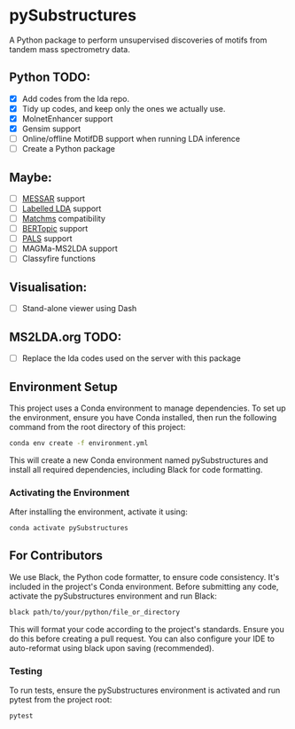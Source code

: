 # pySubstructures

A Python package to perform unsupervised discoveries of motifs from tandem mass spectrometry data.

## Python TODO:
- [X] Add codes from the lda repo.
- [X] Tidy up codes, and keep only the ones we actually use.
- [X] MolnetEnhancer support
- [X] Gensim support
- [ ] Online/offline MotifDB support when running LDA inference
- [ ] Create a Python package

## Maybe:
- [ ] [MESSAR](https://journals.plos.org/plosone/article?id=10.1371/journal.pone.0226770) support
- [ ] [Labelled LDA](https://github.com/gkreder/ms2-topic-model) support
- [ ] [Matchms](https://github.com/matchms/matchms) compatibility
- [ ] [BERTopic](https://maartengr.github.io/BERTopic/index.html) support
- [ ] [PALS](https://pals.glasgowcompbio.org/) support
- [ ] MAGMa-MS2LDA support
- [ ] Classyfire functions

## Visualisation:
- [ ] Stand-alone viewer using Dash

## MS2LDA.org TODO:
- [ ] Replace the lda codes used on the server with this package

## Environment Setup

This project uses a Conda environment to manage dependencies. To set up the environment, ensure you have Conda installed, then run the following command from the root directory of this project:

```bash
conda env create -f environment.yml
```
This will create a new Conda environment named pySubstructures and install all required dependencies, including Black for code formatting.

### Activating the Environment
After installing the environment, activate it using:
```bash
conda activate pySubstructures
```

## For Contributors
We use Black, the Python code formatter, to ensure code consistency. It's included in the project's Conda environment. Before submitting any code, activate the pySubstructures environment and run Black:

```bash
black path/to/your/python/file_or_directory
```

This will format your code according to the project's standards. Ensure you do this before creating a pull request.
You can also configure your IDE to auto-reformat using black upon saving (recommended).

### Testing
To run tests, ensure the pySubstructures environment is activated and run pytest from the project root:

```bash
pytest
```
